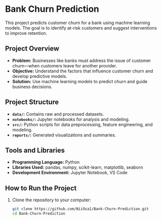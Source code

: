 # Bank Churn Prediction

This project predicts customer churn for a bank using machine learning models. The goal is to identify at-risk customers and suggest interventions to improve retention.

## Project Overview
- **Problem:** Businesses like banks must address the issue of customer churn—when customers leave for another provider.
- **Objective:** Understand the factors that influence customer churn and develop predictive models.
- **Solution:** Use machine learning models to predict churn and guide business decisions.

## Project Structure
- **`data/`:** Contains raw and processed datasets.
- **`notebooks/`:** Jupyter notebooks for analysis and modeling.
- **`src/`:** Python scripts for data preprocessing, feature engineering, and modeling.
- **`reports/`:** Generated visualizations and summaries.

## Tools and Libraries
- **Programming Language:** Python
- **Libraries Used:** pandas, numpy, scikit-learn, matplotlib, seaborn
- **Development Environment:** Jupyter Notebook, VS Code

## How to Run the Project
1. Clone the repository to your computer:
   ```bash
   git clone https://github.com/NiiOsa1/Bank-Churn-Prediction.git
   cd Bank-Churn-Prediction
